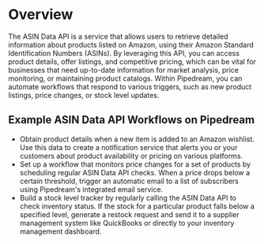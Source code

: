 # Overview

The ASIN Data API is a service that allows users to retrieve detailed information about products listed on Amazon, using their Amazon Standard Identification Numbers (ASINs). By leveraging this API, you can access product details, offer listings, and competitive pricing, which can be vital for businesses that need up-to-date information for market analysis, price monitoring, or maintaining product catalogs. Within Pipedream, you can automate workflows that respond to various triggers, such as new product listings, price changes, or stock level updates.

## Example ASIN Data API Workflows on Pipedream

- Obtain product details when a new item is added to an Amazon wishlist. Use this data to create a notification service that alerts you or your customers about product availability or pricing on various platforms.
- Set up a workflow that monitors price changes for a set of products by scheduling regular ASIN Data API checks. When a price drops below a certain threshold, trigger an automatic email to a list of subscribers using Pipedream's integrated email service.
- Build a stock level tracker by regularly calling the ASIN Data API to check inventory status. If the stock for a particular product falls below a specified level, generate a restock request and send it to a supplier management system like QuickBooks or directly to your inventory management dashboard.
